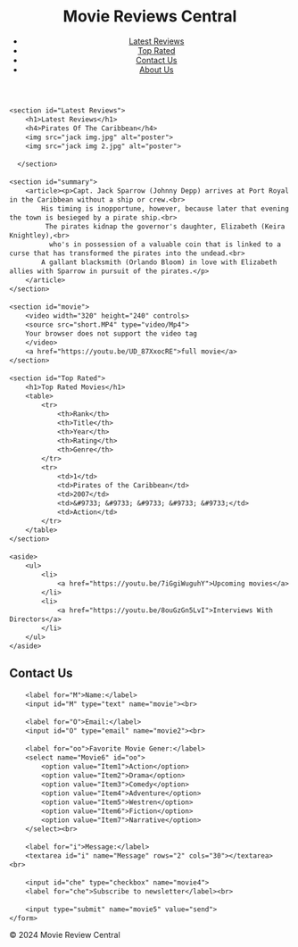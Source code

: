 <html lang="en">
<head>
    <meta charset="UTF-8">
    <meta name="viewport" content="width=device-width, initial-scale=1.0">
    <meta name="description" content="Movie review">
    <meta name="author" content="Sahar Timori">

  <title>Movie review</title>
</head>
<body>
    <header>
        <h1>Movie Reviews Central</h1>
        <nav>
            <ul>
                <li>
                    <a href="#">Latest Reviews</a>
                </li>
                <li>
                    <a href="#">Top Rated</a>
                </li>
                <li>
                    <a href="contact us.html">Contact Us</a>
                </li>
                <li>
                    <a href="#">About Us</a>
                </li>
            </ul>
        </nav>
    </header>
   
    <section id="Latest Reviews">
        <h1>Latest Reviews</h1>
        <h4>Pirates Of The Caribbean</h4>
        <img src="jack img.jpg" alt="poster">
        <img src="jack img 2.jpg" alt="poster">
        
      </section>
      
    <section id="summary">
        <article><p>Capt. Jack Sparrow (Johnny Depp) arrives at Port Royal in the Caribbean without a ship or crew.<br>
            His timing is inopportune, however, because later that evening the town is besieged by a pirate ship.<br>
             The pirates kidnap the governor's daughter, Elizabeth (Keira Knightley),<br>
              who's in possession of a valuable coin that is linked to a curse that has transformed the pirates into the undead.<br>
            A gallant blacksmith (Orlando Bloom) in love with Elizabeth allies with Sparrow in pursuit of the pirates.</p>
        </article>
    </section>

    <section id="movie">
        <video width="320" height="240" controls>
        <source src="short.MP4" type="video/Mp4">
        Your browser does not support the video tag
        </video>
        <a href="https://youtu.be/UD_87XxocRE">full movie</a>
    </section>

    <section id="Top Rated">
        <h1>Top Rated Movies</h1>
        <table>
            <tr>
                <th>Rank</th>
                <th>Title</th>
                <th>Year</th>
                <th>Rating</th>
                <th>Genre</th>
            </tr>
            <tr>
                <td>1</td>
                <td>Pirates of the Caribbean</td>
                <td>2007</td>
                <td>&#9733; &#9733; &#9733; &#9733; &#9733;</td>
                <td>Action</td>
            </tr>
        </table>
    </section>

    <aside>
        <ul>
            <li>
                <a href="https://youtu.be/7iGgiWuguhY">Upcoming movies</a>
            </li>
            <li>
                <a href="https://youtu.be/8ouGzGn5LvI">Interviews With Directors</a>
            </li>
        </ul>
    </aside>

 <section id="content form">
    <form action="" method="post">
        <h1>Contact Us</h1>

        <label for="M">Name:</label>
        <input id="M" type="text" name="movie"><br>

        <label for="O">Email:</label>
        <input id="O" type="email" name="movie2"><br>

        <label for="oo">Favorite Movie Gener:</label>
        <select name="Movie6" id="oo">
            <option value="Item1">Action</option>
            <option value="Item2">Drama</option>
            <option value="Item3">Comedy</option>
            <option value="Item4">Adventure</option>
            <option value="Item5">Westren</option>
            <option value="Item6">Fiction</option>
            <option value="Item7">Narrative</option>
        </select><br>

        <label for="i">Message:</label>
        <textarea id="i" name="Message" rows="2" cols="30"></textarea> <br>

        <input id="che" type="checkbox" name="movie4">   
        <label for="che">Subscribe to newsletter</label><br>

        <input type="submit" name="movie5" value="send">
    </form>
 </section>

 <footer>
    &#169; 2024 Movie Review Central
 </footer>
    
</body>
</html>
